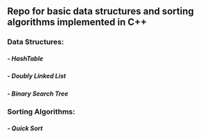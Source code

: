 ## Repo for basic data structures and sorting algorithms implemented in C++
### Data Structures:
##### - HashTable
##### - Doubly Linked List
##### - Binary Search Tree
### Sorting Algorithms:
##### - Quick Sort
